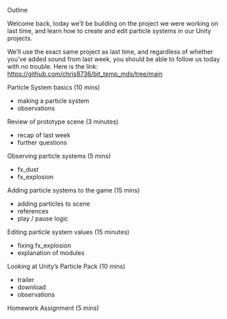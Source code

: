 Outline

Welcome back, today we’ll be building on the project we were working on last time, and learn how to create and edit particle systems in our Unity projects.

We’ll use the exact same project as last time, and regardless of whether you’ve added sound from last week, you should be able to follow us today with no trouble. Here is the link: https://github.com/chris8736/bit_temp_mds/tree/main 

Particle System basics (10 mins)

- making a particle system
- observations
	
Review of prototype scene (3 minutes)

- recap of last week
- further questions

Observing particle systems (5 mins)

- fx_dust
- fx_explosion

Adding particle systems to the game (15 mins)

- adding particles to scene
- references
- play / pause logic

Editing particle system values (15 minutes)

- fixing fx_explosion
- explanation of modules

Looking at Unity’s Particle Pack (10 mins)

- trailer
- download
- observations

Homework Assignment (5 mins)
